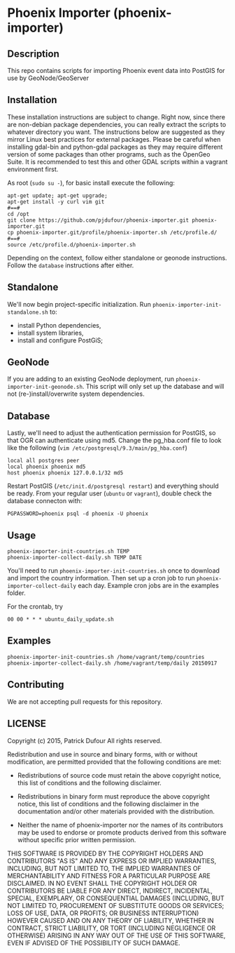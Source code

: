 Phoenix Importer (phoenix-importer)
================

## Description

This repo contains scripts for importing Phoenix event data into PostGIS for use by GeoNode/GeoServer

## Installation

These installation instructions are subject to change.  Right now, since there are non-debian package dependencies, you can really extract the scripts to whatever directory you want.  The instructions below are suggested as they mirror Linux best practices for external packages.  Please be careful when installing gdal-bin and python-gdal packages as they may require different version of some packages than other programs, such as the OpenGeo Suite.  It is recommended to test this and other GDAL scripts within a vagrant environment first.

As root (`sudo su -`), for basic install execute the following:

```
apt-get update; apt-get upgrade;
apt-get install -y curl vim git
#==#
cd /opt
git clone https://github.com/pjdufour/phoenix-importer.git phoenix-importer.git
cp phoenix-importer.git/profile/phoenix-importer.sh /etc/profile.d/
#==#
source /etc/profile.d/phoenix-importer.sh
```

Depending on the context, follow either standalone or geonode instructions.  Follow the `database` instructions after either.

## Standalone

We'll now begin project-specific initialization.  Run `phoenix-importer-init-standalone.sh` to:

- install Python dependencies,
- install system libraries,
- install and configure PostGiS;

## GeoNode

If you are adding to an existing GeoNode deployment, run `phoenix-importer-init-geonode.sh`.  This script will only set up the database and will not (re-)install/overwrite system dependencies.

## Database

Lastly, we'll need to adjust the authentication permission for PostGIS, so that OGR can authenticate using md5.  Change the pg_hba.conf file to look like the following (`vim /etc/postgresql/9.3/main/pg_hba.conf`)

```
local all postgres peer
local phoenix phoenix md5
host phoenix phoenix 127.0.0.1/32 md5
```

Restart PostGIS (`/etc/init.d/postgresql restart`) and everything should be ready.  From your regular user (`ubuntu` or `vagrant`), double check the database connecton with:

```
PGPASSWORD=phoenix psql -d phoenix -U phoenix
```

## Usage

```Shell
phoenix-importer-init-countries.sh TEMP 
phoenix-importer-collect-daily.sh TEMP DATE
```

You'll need to run `phoenix-importer-init-countries.sh` once to download and import the country information.  Then set up a cron job to run `phoenix-importer-collect-daily` each day.  Example cron jobs are in the examples folder.

For the crontab, try

```
00 00 * * * ubuntu_daily_update.sh
```

## Examples

```Shell
phoenix-importer-init-countries.sh /home/vagrant/temp/countries
phoenix-importer-collect-daily.sh /home/vagrant/temp/daily 20150917
```

## Contributing

We are not accepting pull requests for this repository.

## LICENSE

Copyright (c) 2015, Patrick Dufour
All rights reserved.

Redistribution and use in source and binary forms, with or without
modification, are permitted provided that the following conditions are met:

* Redistributions of source code must retain the above copyright notice, this
  list of conditions and the following disclaimer.

* Redistributions in binary form must reproduce the above copyright notice,
  this list of conditions and the following disclaimer in the documentation
  and/or other materials provided with the distribution.

* Neither the name of phoenix-importer nor the names of its
  contributors may be used to endorse or promote products derived from
  this software without specific prior written permission.

THIS SOFTWARE IS PROVIDED BY THE COPYRIGHT HOLDERS AND CONTRIBUTORS "AS IS"
AND ANY EXPRESS OR IMPLIED WARRANTIES, INCLUDING, BUT NOT LIMITED TO, THE
IMPLIED WARRANTIES OF MERCHANTABILITY AND FITNESS FOR A PARTICULAR PURPOSE ARE
DISCLAIMED. IN NO EVENT SHALL THE COPYRIGHT HOLDER OR CONTRIBUTORS BE LIABLE
FOR ANY DIRECT, INDIRECT, INCIDENTAL, SPECIAL, EXEMPLARY, OR CONSEQUENTIAL
DAMAGES (INCLUDING, BUT NOT LIMITED TO, PROCUREMENT OF SUBSTITUTE GOODS OR
SERVICES; LOSS OF USE, DATA, OR PROFITS; OR BUSINESS INTERRUPTION) HOWEVER
CAUSED AND ON ANY THEORY OF LIABILITY, WHETHER IN CONTRACT, STRICT LIABILITY,
OR TORT (INCLUDING NEGLIGENCE OR OTHERWISE) ARISING IN ANY WAY OUT OF THE USE
OF THIS SOFTWARE, EVEN IF ADVISED OF THE POSSIBILITY OF SUCH DAMAGE.
